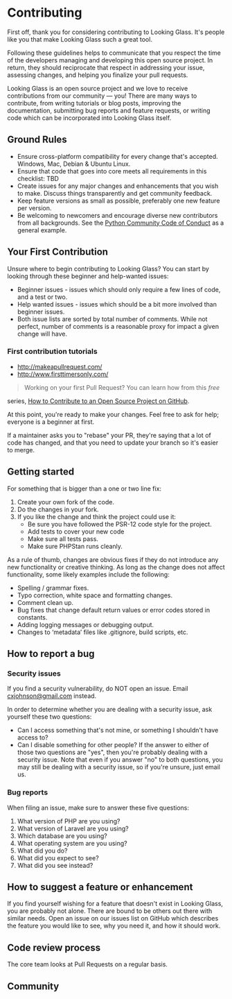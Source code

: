 # Contributing

First off, thank you for considering contributing to Looking Glass. It's
people like you that make Looking Glass such a great tool.

Following these guidelines helps to communicate that you respect the time of the
developers managing and developing this open source project. In return, they
should reciprocate that respect in addressing your issue, assessing changes, and
helping you finalize your pull requests.

Looking Glass is an open source project and we love to receive contributions
from our community — you! There are many ways to contribute, from writing
tutorials or blog posts, improving the documentation, submitting bug reports
and feature requests, or writing code which can be incorporated into Looking
Glass itself.

## Ground Rules

* Ensure cross-platform compatibility for every change that's accepted. Windows,
  Mac, Debian & Ubuntu Linux.
* Ensure that code that goes into core meets all requirements in this
  checklist: TBD
* Create issues for any major changes and enhancements that you wish to make.
  Discuss things transparently and get community feedback.
* Keep feature versions as small as possible, preferably one new feature per
  version.
* Be welcoming to newcomers and encourage diverse new contributors from all
  backgrounds. See
  the [Python Community Code of Conduct](https://www.python.org/psf/codeofconduct/)
  as a general example.

## Your First Contribution

Unsure where to begin contributing to Looking Glass? You can start by looking
through these beginner and help-wanted issues:

* Beginner issues - issues which should only require a few lines of code, and
  a test or two.
* Help wanted issues - issues which should be a bit more involved than beginner
  issues.
* Both issue lists are sorted by total number of comments. While not perfect,
  number of comments is a reasonable proxy for impact a given change will have.

### First contribution tutorials

* http://makeapullrequest.com/
* http://www.firsttimersonly.com/

> Working on your first Pull Request? You can learn how from this *free*
>
series, [How to Contribute to an Open Source Project on GitHub](https://egghead.io/series/how-to-contribute-to-an-open-source-project-on-github).

At this point, you're ready to make your changes. Feel free to ask for help;
everyone is a beginner at first.

If a maintainer asks you to "rebase" your PR, they're saying that a lot of code
has changed, and that you need to update your branch so it's easier to merge.

## Getting started

For something that is bigger than a one or two line fix:

1. Create your own fork of the code.
2. Do the changes in your fork.
3. If you like the change and think the project could use it:
    * Be sure you have followed the PSR-12 code style for the project.
    * Add tests to cover your new code
    * Make sure all tests pass.
    * Make sure PHPStan runs cleanly.

As a rule of thumb, changes are obvious fixes if they do not introduce any new
functionality or creative thinking. As long as the change does not affect
functionality, some likely examples include the following:

* Spelling / grammar fixes.
* Typo correction, white space and formatting changes.
* Comment clean up.
* Bug fixes that change default return values or error codes stored in
  constants.
* Adding logging messages or debugging output.
* Changes to ‘metadata’ files like .gitignore, build scripts, etc.

## How to report a bug

### Security issues

If you find a security vulnerability, do NOT open an issue. Email
cxjohnson@gmail.com instead.

In order to determine whether you are dealing with a security issue, ask
yourself these two questions:

* Can I access something that's not mine, or something I shouldn't have access
  to?
* Can I disable something for other people?
  If the answer to either of those two questions are "yes", then you're probably
  dealing with a security issue. Note that even if you answer "no" to both
  questions, you may still be dealing with a security issue, so if you're
  unsure, just email us.

### Bug reports

When filing an issue, make sure to answer these five questions:

1. What version of PHP are you using?
2. What version of Laravel are you using?
3. Which database are you using?
4. What operating system are you using?
5. What did you do?
6. What did you expect to see?
7. What did you see instead?

## How to suggest a feature or enhancement

If you find yourself wishing for a feature that doesn't exist in
Looking Glass, you are probably not alone. There are bound to be others out
there with similar needs. Open an issue on our issues list on
GitHub which describes the feature you would like to see, why you need it, and
how it should work.

## Code review process

The core team looks at Pull Requests on a regular basis.

## Community


